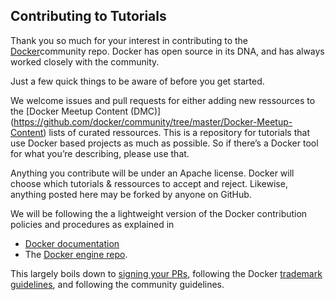 ## Contributing to Tutorials ##

Thank you so much for your interest in contributing to the [Docker](https://docker.com)community repo. Docker has open source in its DNA, and has always worked closely with the community.

Just a few quick things to be aware of before you get started.

We welcome issues and pull requests for either adding new ressources to the [Docker Meetup Content (DMC)] (https://github.com/docker/community/tree/master/Docker-Meetup-Content) lists of curated ressources. This is a repository for tutorials that use Docker based projects as much as possible. So if there’s a Docker tool for what you’re describing, please use that.

Anything you contribute will be under an Apache license. Docker will choose which tutorials & ressources to accept and reject. Likewise, anything posted here may be forked by anyone on GitHub.

We will be following the a lightweight version of the Docker contribution policies and procedures as explained in
- [Docker documentation](https://docs.docker.com)
- The [Docker engine repo](https://github.com/docker/docker/blob/master/CONTRIBUTING.md).

This largely boils down to [signing your PRs](https://github.com/docker/docker/blob/master/CONTRIBUTING.md#sign-your-work), following the Docker [trademark guidelines](https://www.docker.com/trademark-guidelines), and following the community guidelines.
